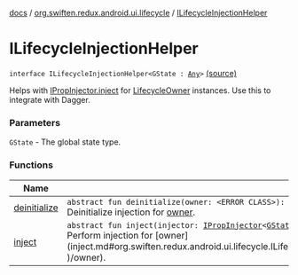 [docs](../../index.md) / [org.swiften.redux.android.ui.lifecycle](../index.md) / [ILifecycleInjectionHelper](./index.md)

# ILifecycleInjectionHelper

`interface ILifecycleInjectionHelper<GState : `[`Any`](https://kotlinlang.org/api/latest/jvm/stdlib/kotlin/-any/index.html)`>` [(source)](https://github.com/protoman92/KotlinRedux/tree/master/android\android-lifecycle\src\main\java/org/swiften/redux/android/ui/lifecycle/LifecycleInjector.kt#L19)

Helps with [IPropInjector.inject](../../org.swiften.redux.ui/-i-prop-injector/inject.md) for [LifecycleOwner](#) instances. Use this to integrate with
Dagger.

### Parameters

`GState` - The global state type.

### Functions

| Name | Summary |
|---|---|
| [deinitialize](deinitialize.md) | `abstract fun deinitialize(owner: <ERROR CLASS>): `[`Unit`](https://kotlinlang.org/api/latest/jvm/stdlib/kotlin/-unit/index.html)<br>Deinitialize injection for [owner](deinitialize.md#org.swiften.redux.android.ui.lifecycle.ILifecycleInjectionHelper$deinitialize()/owner). |
| [inject](inject.md) | `abstract fun inject(injector: `[`IPropInjector`](../../org.swiften.redux.ui/-i-prop-injector/index.md)`<`[`GState`](index.md#GState)`>, owner: <ERROR CLASS>): `[`Unit`](https://kotlinlang.org/api/latest/jvm/stdlib/kotlin/-unit/index.html)<br>Perform injection for [owner](inject.md#org.swiften.redux.android.ui.lifecycle.ILifecycleInjectionHelper$inject(org.swiften.redux.ui.IPropInjector((org.swiften.redux.android.ui.lifecycle.ILifecycleInjectionHelper.GState)), )/owner). |
